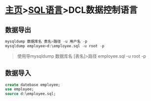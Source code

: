 # [主页](../README.md)>[SQL语言](SQL语言.md)>DCL数据控制语言

## 数据导出

```SQL
mysqldump 数据库名 表名>路径 -u 用户名 -p
mysqldump employee>d:\employee.sql -u root -p
```

> 使用导mysqldump 数据库名 [表名]>路径 employee.sql -u root -p  

## 数据导入

```SQL
create datebase employee;
use employee;
source d:\employee.sql;
```
